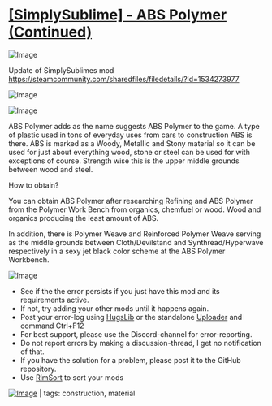 # [[SimplySublime] - ABS Polymer (Continued)](https://steamcommunity.com/sharedfiles/filedetails/?id=2296579110)

![Image](https://i.imgur.com/buuPQel.png)

Update of SimplySublimes mod
https://steamcommunity.com/sharedfiles/filedetails/?id=1534273977

![Image](https://i.imgur.com/pufA0kM.png)
	
![Image](https://i.imgur.com/Z4GOv8H.png)

ABS Polymer adds as the name suggests ABS Polymer to the game. A type of plastic used in tons of everyday uses from cars to construction ABS is there. ABS is marked as a Woody, Metallic and Stony material so it can be used for just about everything wood, stone or steel can be used for with exceptions of course. Strength wise this is the upper middle grounds between wood and steel.

How to obtain?

You can obtain ABS Polymer after researching Refining and ABS Polymer from the Polymer Work Bench from organics, chemfuel or wood. Wood and organics producing the least amount of ABS.

In addition, there is Polymer Weave and Reinforced Polymer Weave serving as the middle grounds between Cloth/Devilstand and Synthread/Hyperwave respectively in a sexy jet black color scheme at the ABS Polymer Workbench.

![Image](https://i.imgur.com/PwoNOj4.png)



-  See if the the error persists if you just have this mod and its requirements active.
-  If not, try adding your other mods until it happens again.
-  Post your error-log using [HugsLib](https://steamcommunity.com/workshop/filedetails/?id=818773962) or the standalone [Uploader](https://steamcommunity.com/sharedfiles/filedetails/?id=2873415404) and command Ctrl+F12
-  For best support, please use the Discord-channel for error-reporting.
-  Do not report errors by making a discussion-thread, I get no notification of that.
-  If you have the solution for a problem, please post it to the GitHub repository.
-  Use [RimSort](https://github.com/RimSort/RimSort/releases/latest) to sort your mods

 

[![Image](https://img.shields.io/github/v/release/emipa606/SimplySublimeABSPolymer?label=latest%20version&style=plastic&color=9f1111&labelColor=black)](https://steamcommunity.com/sharedfiles/filedetails/changelog/2296579110) | tags:  construction,  material
